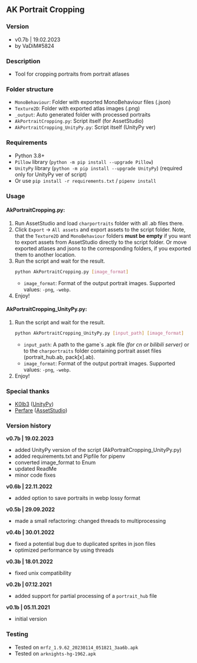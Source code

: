 ## AK Portrait Cropping


### Version
- v0.7b | 19.02.2023
- by VaDiM#5824


### Description
- Tool for cropping portraits from portrait atlases


### Folder structure
- `MonoBehaviour`: Folder with exported MonoBehaviour files (.json)
- `Texture2D`: Folder with exported atlas images (.png)
- `_output`: Auto generated folder with processed portraits
- `AkPortraitCropping.py`: Script itself (for AssetStudio)
- `AkPortraitCropping_UnityPy.py`: Script itself (UnityPy ver)


### Requirements
- Python 3.8+
- `Pillow` library (`python -m pip install --upgrade Pillow`)
- `UnityPy` library (`python -m pip install --upgrade UnityPy`) (required only for UnityPy ver of script)
- Or use `pip install -r requirements.txt` / `pipenv install`


### Usage

#### AkPortraitCropping.py:
1. Run AssetStudio and load `charportraits` folder with all .ab files there.
2. Click `Export` -> `All assets` and export assets to the script folder.
   Note, that the `Texture2D` and `MonoBehaviour` folders **must be empty** if you want to export assets from AssetStudio directly to the script folder.
   Or move exported atlases and jsons to the corresponding folders, if you exported them to another location.
3. Run the script and wait for the result.
    ```bash
    python AkPortraitCropping.py [image_format]
    ```
    - `image_format`: Format of the output portrait images. Supported values: `-png`, `-webp`.
4. Enjoy!

#### AkPortraitCropping_UnityPy.py:
1. Run the script and wait for the result.
    ```bash
    python AkPortraitCropping_UnityPy.py [input_path] [image_format]
    ```
    - `input_path`: A path to the game\`s .apk file *(for cn or bilibili server)* or to the `charportraits` folder containing portrait asset files (portrait_hub.ab, pack[x].ab).
    - `image_format`: Format of the output portrait images. Supported values: `-png`, `-webp`.
2. Enjoy!


### Special thanks
- [K0lb3](https://github.com/K0lb3) ([UnityPy](https://github.com/K0lb3/UnityPy))
- [Perfare](https://github.com/Perfare) ([AssetStudio](https://github.com/Perfare/AssetStudio))


### Version history
**v0.7b | 19.02.2023**
- added UnityPy version of the script (AkPortraitCropping_UnityPy.py)
- added requirements.txt and Pipfile for pipenv
- converted image_format to Enum
- updated ReadMe
- minor code fixes

**v0.6b | 22.11.2022**
- added option to save portraits in webp lossy format

**v0.5b | 29.09.2022**
- made a small refactoring: changed threads to multiprocessing

**v0.4b | 30.01.2022**
- fixed a potential bug due to duplicated sprites in json files
- optimized performance by using threads

**v0.3b | 18.01.2022**
- fixed unix compatibility

**v0.2b | 07.12.2021**
- added support for partial processing of a `portrait_hub` file

**v0.1b | 05.11.2021**
- initial version


### Testing
- Tested on `mrfz_1.9.62_20230114_051821_3aa6b.apk`
- Tested on `arknights-hg-1962.apk`
